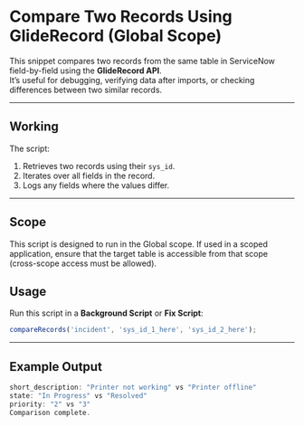 # Compare Two Records Using GlideRecord (Global Scope)

This snippet compares two records from the same table in ServiceNow field-by-field using the **GlideRecord API**.  
It’s useful for debugging, verifying data after imports, or checking differences between two similar records.

---

## Working 
The script:
1. Retrieves two records using their `sys_id`.
2. Iterates over all fields in the record.
3. Logs any fields where the values differ.

---

## Scope
This script is designed to run in the Global scope.
If used in a scoped application, ensure that the target table is accessible from that scope (cross-scope access must be allowed).

## Usage
Run this script in a **Background Script** or **Fix Script**:

```js
compareRecords('incident', 'sys_id_1_here', 'sys_id_2_here');
```
---
## Example Output
```js
short_description: "Printer not working" vs "Printer offline"
state: "In Progress" vs "Resolved"
priority: "2" vs "3"
Comparison complete.
```

